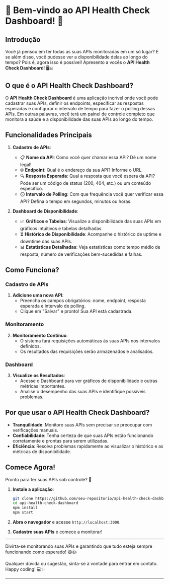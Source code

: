 # 🎉 Bem-vindo ao **API Health Check Dashboard**! 🚀

## Introdução

Você já pensou em ter todas as suas APIs monitoradas em um só lugar? E se além disso, você pudesse ver a disponibilidade delas ao longo do tempo? Pois é, agora isso é possível! Apresento a vocês o **API Health Check Dashboard**! 🖥️📊

## O que é o API Health Check Dashboard?

O **API Health Check Dashboard** é uma aplicação incrível onde você pode cadastrar suas APIs, definir os endpoints, especificar as respostas esperadas e configurar o intervalo de tempo para fazer o polling dessas APIs. Em outras palavras, você terá um painel de controle completo que monitora a saúde e a disponibilidade das suas APIs ao longo do tempo.

## Funcionalidades Principais

1. **Cadastro de APIs**:
    - 📋 **Nome da API**: Como você quer chamar essa API? Dê um nome legal!
    - 🌐 **Endpoint**: Qual é o endereço da sua API? Informe o URL.
    - 🔍 **Resposta Esperada**: Qual a resposta que você espera da API? Pode ser um código de status (200, 404, etc.) ou um conteúdo específico.
    - ⏲️ **Intervalo de Polling**: Com que frequência você quer verificar essa API? Defina o tempo em segundos, minutos ou horas.

2. **Dashboard de Disponibilidade**:
    - 📈 **Gráficos e Tabelas**: Visualize a disponibilidade das suas APIs em gráficos intuitivos e tabelas detalhadas.
    - ⏳ **Histórico de Disponibilidade**: Acompanhe o histórico de uptime e downtime das suas APIs.
    - 📊 **Estatísticas Detalhadas**: Veja estatísticas como tempo médio de resposta, número de verificações bem-sucedidas e falhas.

## Como Funciona?

### Cadastro de APIs

1. **Adicione uma nova API**:
    - Preencha os campos obrigatórios: nome, endpoint, resposta esperada e intervalo de polling.
    - Clique em "Salvar" e pronto! Sua API está cadastrada.

### Monitoramento

2. **Monitoramento Contínuo**:
    - O sistema fará requisições automáticas às suas APIs nos intervalos definidos.
    - Os resultados das requisições serão armazenados e analisados.

### Dashboard

3. **Visualize os Resultados**:
    - Acesse o Dashboard para ver gráficos de disponibilidade e outras métricas importantes.
    - Analise o desempenho das suas APIs e identifique possíveis problemas.

## Por que usar o API Health Check Dashboard?

- **Tranquilidade**: Monitore suas APIs sem precisar se preocupar com verificações manuais.
- **Confiabilidade**: Tenha certeza de que suas APIs estão funcionando corretamente e prontas para serem utilizadas.
- **Eficiência**: Resolva problemas rapidamente ao visualizar o histórico e as métricas de disponibilidade.

## Comece Agora!

Pronto para ter suas APIs sob controle? 🚀

1. **Instale a aplicação**:
    ```bash
    git clone https://github.com/seu-repositorio/api-health-check-dashboard.git
    cd api-health-check-dashboard
    npm install
    npm start
    ```

2. **Abra o navegador** e acesse `http://localhost:3000`.

3. **Cadastre suas APIs** e comece a monitorar!

---

Divirta-se monitorando suas APIs e garantindo que tudo esteja sempre funcionando como esperado! 😄👍

Qualquer dúvida ou sugestão, sinta-se à vontade para entrar em contato. Happy coding! 💻✨

---
